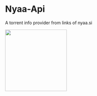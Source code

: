 # Nyaa-Api
A torrent info provider from links of nyaa.si

<p><a href="https://heroku.com/deploy?template=https://github.com/AuraMoon55/Nyaa-Api.git"><img src="https://img.shields.io/badge/Deploy%20To%20Heroku-black?style=for-the-badge&logo=heroku" width="200""/></a></p>


